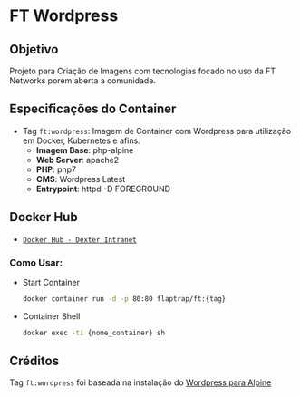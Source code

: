 FT Wordpress
============

Objetivo
--------

Projeto para Criação de Imagens com tecnologias focado no uso da FT Networks porém aberta a comunidade.

Especificações do Container
---------------------------

* Tag `ft:wordpress`: Imagem de Container com Wordpress para utilização em Docker, Kubernetes e afins.
	- **Imagem Base**: php-alpine
	- **Web Server**: apache2
	- **PHP**: php7
	- **CMS**: Wordpress Latest 
	- **Entrypoint**: httpd -D FOREGROUND

Docker Hub
----------

* [`Docker Hub - Dexter Intranet`](https://hub.docker.com/r/flaptrap/ft)

### Como Usar:
* Start Container
  ```bash
  docker container run -d -p 80:80 flaptrap/ft:{tag}
  ```
* Container Shell
  ```bash
  docker exec -ti {nome_container} sh
  ```

Créditos
--------

Tag `ft:wordpress` foi baseada na instalação do [Wordpress para Alpine](https://wiki.alpinelinux.org/wiki/WordPress)
